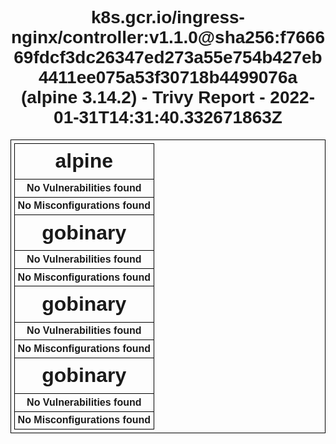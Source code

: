 <!DOCTYPE html>
<html>
  <head>
    <meta http-equiv="Content-Type" content="text/html; charset=utf-8">
    <style>
      * {
        font-family: Arial, Helvetica, sans-serif;
      }
      h1 {
        text-align: center;
      }
      .group-header th {
        font-size: 200%;
      }
      .sub-header th {
        font-size: 150%;
      }
      table, th, td {
        border: 1px solid black;
        border-collapse: collapse;
        white-space: nowrap;
        padding: .3em;
      }
      table {
        margin: 0 auto;
      }
      .severity {
        text-align: center;
        font-weight: bold;
        color: #fafafa;
      }
      .severity-LOW .severity { background-color: #5fbb31; }
      .severity-MEDIUM .severity { background-color: #e9c600; }
      .severity-HIGH .severity { background-color: #ff8800; }
      .severity-CRITICAL .severity { background-color: #e40000; }
      .severity-UNKNOWN .severity { background-color: #747474; }
      .severity-LOW { background-color: #5fbb3160; }
      .severity-MEDIUM { background-color: #e9c60060; }
      .severity-HIGH { background-color: #ff880060; }
      .severity-CRITICAL { background-color: #e4000060; }
      .severity-UNKNOWN { background-color: #74747460; }
      table tr td:first-of-type {
        font-weight: bold;
      }
      .links a,
      .links[data-more-links=on] a {
        display: block;
      }
      .links[data-more-links=off] a:nth-of-type(1n+5) {
        display: none;
      }
      a.toggle-more-links { cursor: pointer; }
    </style>
    <title>k8s.gcr.io/ingress-nginx/controller:v1.1.0@sha256:f766669fdcf3dc26347ed273a55e754b427eb4411ee075a53f30718b4499076a (alpine 3.14.2) - Trivy Report - 2022-01-31T14:31:40.332654363Z</title>
    <script>
      window.onload = function() {
        document.querySelectorAll('td.links').forEach(function(linkCell) {
          var links = [].concat.apply([], linkCell.querySelectorAll('a'));
          [].sort.apply(links, function(a, b) {
            return a.href > b.href ? 1 : -1;
          });
          links.forEach(function(link, idx) {
            if (links.length > 3 && 3 === idx) {
              var toggleLink = document.createElement('a');
              toggleLink.innerText = "Toggle more links";
              toggleLink.href = "#toggleMore";
              toggleLink.setAttribute("class", "toggle-more-links");
              linkCell.appendChild(toggleLink);
            }
            linkCell.appendChild(link);
          });
        });
        document.querySelectorAll('a.toggle-more-links').forEach(function(toggleLink) {
          toggleLink.onclick = function() {
            var expanded = toggleLink.parentElement.getAttribute("data-more-links");
            toggleLink.parentElement.setAttribute("data-more-links", "on" === expanded ? "off" : "on");
            return false;
          };
        });
      };
    </script>
  </head>
  <body>
    <h1>k8s.gcr.io/ingress-nginx/controller:v1.1.0@sha256:f766669fdcf3dc26347ed273a55e754b427eb4411ee075a53f30718b4499076a (alpine 3.14.2) - Trivy Report - 2022-01-31T14:31:40.332671863Z</h1>
    <table>
      <tr class="group-header"><th colspan="6">alpine</th></tr>
      <tr><th colspan="6">No Vulnerabilities found</th></tr>
      <tr><th colspan="6">No Misconfigurations found</th></tr>
      <tr class="group-header"><th colspan="6">gobinary</th></tr>
      <tr><th colspan="6">No Vulnerabilities found</th></tr>
      <tr><th colspan="6">No Misconfigurations found</th></tr>
      <tr class="group-header"><th colspan="6">gobinary</th></tr>
      <tr><th colspan="6">No Vulnerabilities found</th></tr>
      <tr><th colspan="6">No Misconfigurations found</th></tr>
      <tr class="group-header"><th colspan="6">gobinary</th></tr>
      <tr><th colspan="6">No Vulnerabilities found</th></tr>
      <tr><th colspan="6">No Misconfigurations found</th></tr>
    </table>
  </body>
</html>
